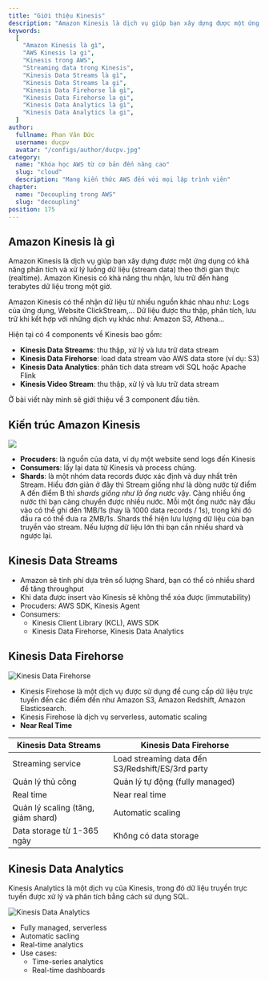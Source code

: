 ```yaml
---
title: "Giới thiệu Kinesis"
description: "Amazon Kinesis là dịch vụ giúp bạn xây dựng được một ứng dụng có khả năng phân tích và xử lý luồng dữ liệu (stream data) theo thời gian thực (realtime). Amazon Kinesis có khả năng thu nhận, lưu trữ đến hàng terabytes dữ liệu trong một giờ."
keywords:
  [
    "Amazon Kinesis là gì",
    "AWS Kinesis la gi",
    "Kinesis trong AWS",
    "Streaming data trong Kinesis",
    "Kinesis Data Streams là gì",
    "Kinesis Data Streams la gi",
    "Kinesis Data Firehorse là gì",
    "Kinesis Data Firehorse la gi",
    "Kinesis Data Analytics là gì",
    "Kinesis Data Analytics la gi",
  ]
author:
  fullname: Phan Văn Đức
  username: ducpv
  avatar: "/configs/author/ducpv.jpg"
category:
  name: "Khóa học AWS từ cơ bản đến nâng cao"
  slug: "cloud"
  description: "Mang kiến thức AWS đến với mọi lập trình viên"
chapter:
  name: "Decoupling trong AWS"
  slug: "decoupling"
position: 175
---
```


## Amazon Kinesis là gì

Amazon Kinesis là dịch vụ giúp bạn xây dựng được một ứng dụng có khả năng phân tích và xử lý luồng dữ liệu (stream data) theo thời gian thực (realtime). Amazon Kinesis có khả năng thu nhận, lưu trữ đến hàng terabytes dữ liệu trong một giờ.

Amazon Kinesis có thể nhận dữ liệu từ nhiều nguồn khác nhau như: Logs của ứng dụng, Website ClickStream,... Dữ liệu được thu thập, phân tích, lưu trữ khi kết hợp với những dịch vụ khác như: Amazon S3, Athena...

Hiện tại có 4 components về Kinesis bao gồm:

- **Kinesis Data Streams**: thu thập, xử lý và lưu trữ data stream
- **Kinesis Data Firehorse**: load data stream vào AWS data store (ví dụ: S3)
- **Kinesis Data Analytics**: phân tích data stream với SQL hoặc Apache Flink
- **Kinesis Video Stream**: thu thập, xử lý và lưu trữ data stream

Ở bài viết này mình sẽ giới thiệu về 3 component đầu tiên.

## Kiến trúc Amazon Kinesis

![](http://docs.aws.amazon.com/streams/latest/dev/images/architecture.png)

- **Procuders**: là nguồn của data, ví dụ một website send logs đến Kinesis
- **Consumers**: lấy lại data từ Kinesis và process chúng.
- **Shards**: là một nhóm data records được xác định và duy nhất trên Stream. Hiểu đơn giản ở đây thì Stream giống như là dòng nước từ điểm A đến điểm B thì _shards giống như là ống nước_ vậy. Càng nhiều ống nước thì bạn càng chuyển được nhiều nước. Mỗi một ống nước này đầu vào có thể ghi đến 1MB/1s (hay là 1000 data records / 1s), trong khi đó đầu ra có thể đưa ra 2MB/1s. Shards thể hiện lưu lượng dữ liệu của bạn truyền vào stream. Nếu lượng dữ liệu lớn thì bạn cần nhiều shard và ngược lại.

## Kinesis Data Streams

- Amazon sẽ tính phí dựa trên số lượng Shard, bạn có thể có nhiều shard để tăng throughput
- Khi data được insert vào Kinesis sẽ không thể xóa được (immutability)
- Procuders: AWS SDK, Kinesis Agent
- Consumers:
  - Kinesis Client Library (KCL), AWS SDK
  - Kinesis Data Firehorse, Kinesis Data Analytics

## Kinesis Data Firehorse

![Kinesis Data Firehorse](https://www.bogotobogo.com/DevOps/AWS/images/AWS-Kinesis-Lambda-ElasticSearch/kinesis-lambda-elasticsearch.png)

- Kinesis Firehose là một dịch vụ được sử dụng để cung cấp dữ liệu trực tuyến đến các điểm đến như Amazon S3, Amazon Redshift, Amazon Elasticsearch.
- Kinesis Firehose là dịch vụ serverless, automatic scaling
- **Near Real Time**

| Kinesis Data Streams | Kinesis Data Firehorse |
| --- | --- |
| Streaming service | Load streaming data đến S3/Redshift/ES/3rd party |
| Quản lý thủ công | Quản lý tự động (fully managed) |
| Real time | Near real time |
| Quản lý scaling (tăng, giảm shard) | Automatic scaling |
| Data storage từ 1-365 ngày | Không có data storage |

## Kinesis Data Analytics

Kinesis Analytics là một dịch vụ của Kinesis, trong đó dữ liệu truyền trực tuyến được xử lý và phân tích bằng cách sử dụng SQL.

![Kinesis Data Analytics](https://d1.awsstatic.com/architecture-diagrams/Product-Page-Diagram_Amazon-Kinesis-Data-Analytics_HIW.82e3aa53a5c87db03c766218b3d51f1a110c60eb.png)

- Fully managed, serverless
- Automatic sacling
- Real-time analytics
- Use cases:
  - Time-series analytics
  - Real-time dashboards
